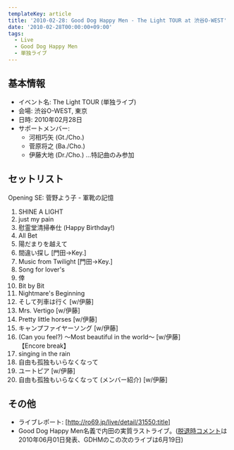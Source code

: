 ```yaml
---
templateKey: article
title: '2010-02-28: Good Dog Happy Men - The Light TOUR at 渋谷O-WEST'
date: '2010-02-28T00:00:00+09:00'
tags:
  - Live
  - Good Dog Happy Men
  - 単独ライブ
---
```

## 基本情報

* イベント名: The Light TOUR (単独ライブ)
* 会場: 渋谷O-WEST, 東京
* 日時: 2010年02月28日
* サポートメンバー:
  * 河相巧矢 (Gt./Cho.)
  * 菅原将之 (Ba./Cho.)
  * 伊藤大地 (Dr./Cho.) …特記曲のみ参加

## セットリスト

Opening SE: 菅野よう子 - 軍靴の記憶

1. SHINE A LIGHT
1. just my pain
1. 慰霊堂清掃奉仕 (Happy Birthday!)
1. All Bet
1. 陽だまりを越えて
1. 間違い探し [門田→Key.]
1. Music from Twilight [門田→Key.]
1. Song for lover's
1. 倖
1. Bit by Bit
1. Nightmare's Beginning
1. そして列車は行く [w/伊藤]
1. Mrs. Vertigo [w/伊藤]
1. Pretty little horses [w/伊藤]
1. キャンプファイヤーソング [w/伊藤]
1. (Can you feel?) ～Most beautiful in the world～ [w/伊藤]<br>
   【Encore break】
1. singing in the rain
1. 自由も孤独もいらなくなって
1. ユートピア [w/伊藤]
1. 自由も孤独もいらなくなって (メンバー紹介) [w/伊藤]

## その他

* ライブレポート: [http://ro69.jp/live/detail/31550:title]
* Good Dog Happy Men名義で内田の実質ラストライブ。([脱退時コメント](http://monden-info.hatenablog.com/entry/2010/06/01/000000)は2010年06月01日発表、GDHMのこの次のライブは6月19日)

